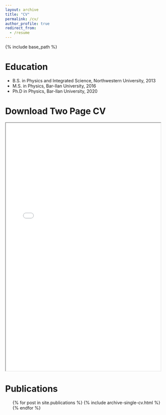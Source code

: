```yaml
---
layout: archive
title: "CV"
permalink: /cv/
author_profile: true
redirect_from:
  - /resume
---
```


{% include base_path %}

Education
======
* B.S. in Physics and Integrated Science, Northwestern University, 2013
* M.S. in Physics, Bar-Ilan University, 2016
* Ph.D in Physics, Bar-Ilan University, 2020 

Download Two Page CV
======
<iframe src="/files/ShekhtmanCVTwoPage120521.pdf" width="500px" height=800 px></iframe>


Publications
======
  <ol reversed>{% for post in site.publications %}
    {% include archive-single-cv.html %}
  {% endfor %}</ul>
  

